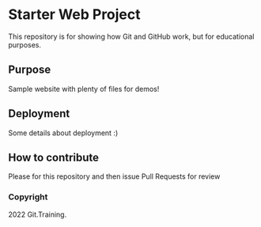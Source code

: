 # Starter Web Project

This repository is for showing how Git and GitHub work, but for educational purposes.

## Purpose

Sample website with plenty of files for demos!

## Deployment

Some details about deployment :)

## How to contribute

Please for this repository and then issue Pull Requests for review

### Copyright

2022 Git.Training.
